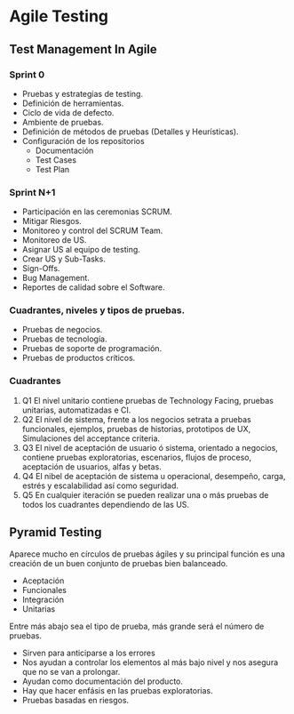 # Agile Testing
## Test Management In Agile
### Sprint 0
- Pruebas y estrategias de testing.
- Definición de herramientas.
- Ciclo de vida de defecto.
- Ambiente de pruebas.
- Definición de métodos de pruebas (Detalles y Heurísticas).
- Configuración de los repositorios
    - Documentación
    - Test Cases
    - Test Plan
### Sprint N+1
- Participación en las ceremonias SCRUM.
- Mitigar Riesgos.
- Monitoreo y control del SCRUM Team.
- Monitoreo de US.
- Asignar US al equipo de testing.
- Crear US y Sub-Tasks.
- Sign-Offs.
- Bug Management.
- Reportes de calidad sobre el Software.
### Cuadrantes, niveles y tipos de pruebas.

- Pruebas de negocios.
- Pruebas de tecnología.
- Pruebas de soporte de programación.
- Pruebas de productos críticos.

### Cuadrantes
1. Q1 El nivel unitario contiene pruebas de Technology Facing, pruebas unitarias, automatizadas e CI.
2. Q2 El nivel de sistema, frente a los negocios setrata a pruebas funcionales, ejemplos, pruebas de historias, prototipos de UX, Simulaciones del acceptance criteria.
3. Q3 El nivel de aceptación de usuario ó sistema, orientado a negocios, contiene pruebas exploratorias, escenarios, flujos de proceso, aceptación de usuarios, alfas y betas.
4. Q4 El nibel de aceptación de sistema u operacional, desempeño, carga, estrés y escalabilidad así como seguridad.
5. Q5 En cualquier iteración se pueden realizar una o más pruebas de todos los cuadrantes dependiendo de las US.

## Pyramid Testing
Aparece mucho en círculos de pruebas ágiles y su principal función es una creación de un buen conjunto de pruebas bien balanceado.


- Aceptación
- Funcionales
- Integración
- Unitarias

Entre más abajo sea el tipo de prueba, más grande será el número de pruebas.

- Sirven para anticiparse a los errores
- Nos ayudan a controlar los elementos al más bajo nivel y nos asegura que no se van a prolongar.
- Ayudan como documentación del producto.
- Hay que hacer enfásis en las pruebas exploratorias.
- Pruebas basadas en riesgos.
